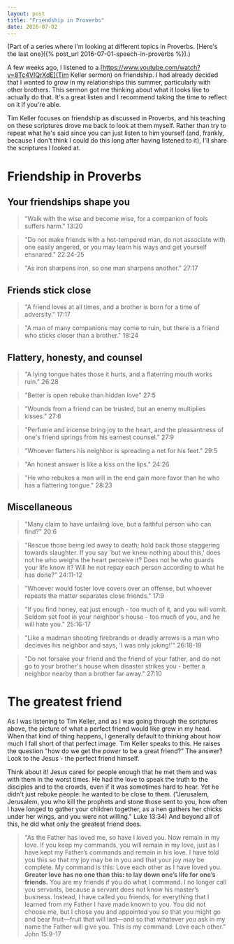 ```yaml
---
layout: post
title: "Friendship in Proverbs"
date: 2016-07-02
---
```


(Part of a series where I'm looking at different topics in Proverbs. [Here's the last one]({% post_url 2016-07-01-speech-in-proverbs %}).)

A few weeks ago, I listened to a [https://www.youtube.com/watch?v=8Tc4VIQrXdE](Tim Keller sermon) on friendship. I had already decided that I wanted to grow in my relationships this summer, particularly with other brothers. This sermon got me thinking about what it looks like to actually do that. It's a great listen and I recommend taking the time to reflect on it if you're able.

Tim Keller focuses on friendship as discussed in Proverbs, and his teaching on these scriptures drove me back to look at them myself. Rather than try to repeat what he's said since you can just listen to him yourself (and, frankly, because I don't think I could do this long after having listened to it), I'll share the scriptures I looked at.

# Friendship in Proverbs

## Your friendships shape you
> "Walk with the wise and become wise, for a companion of fools suffers harm." 13:20


> "Do not make friends with a hot-tempered man, do not associate with one easily angered, or you may learn his ways and get yourself ensnared." 22:24-25


> "As iron sharpens iron, so one man sharpens another." 27:17

## Friends stick close

> "A friend loves at all times, and a brother is born for a time of adversity." 17:17


> "A man of many companions may come to ruin, but there is a friend who sticks closer than a brother." 18:24



## Flattery, honesty, and counsel

> "A lying tongue hates those it hurts, and a flaterring mouth works ruin." 26:28


> "Better is open rebuke than hidden love" 27:5


> "Wounds from a friend can be trusted, but an enemy multiplies kisses." 27:6


> "Perfume and incense bring joy to the heart, and the pleasantness of one's friend springs from his earnest counsel." 27:9


> "Whoever flatters his neighbor is spreading a net for his feet." 29:5


> "An honest answer is like a kiss on the lips." 24:26


> "He who rebukes a man will in the end gain more favor than he who has a flattering tongue." 28:23


## Miscellaneous


> "Many claim to have unfailing love, but a faithful person who can find?" 20:6


> "Rescue those being led away to death; hold back those staggering towards slaughter. If you say 'but we knew nothing about this,' does not he who weighs the heart perceive it? Does not he who guards your life know it? Will he not repay each person according to what he has done?" 24:11-12



> "Whoever would foster love covers over an offense, but whoever repeats the matter separates close friends." 17:9

> "If you find honey, eat just enough - too much of it, and you will vomit. Seldom set foot in your neighbor's house - too much of you, and he will hate you." 25:16-17


> "Like a madman shooting firebrands or deadly arrows is a man who decieves his neighbor and says, 'I was only joking!'" 26:18-19


> "Do not forsake your friend and the friend of your father, and do not go to your brother's house when disaster strikes you - better a neighbor nearby than a brother far away." 27:10






# The greatest friend
As I was listening to Tim Keller, and as I was going through the scriptures above, the picture of what a perfect friend would like grew in my head. When that kind of thing happens, I generally default to thinking about how much I fall short of that perfect image. Tim Keller speaks to this. He raises the question "how do we get the *power* to be a great friend?" The answer? Look to the Jesus - the perfect friend himself.

Think about it! Jesus cared for people enough that he met them and was with them in the worst times. He had the love to speak the truth to the disciples and to the crowds, even if it was sometimes hard to hear. Yet he didn't just rebuke people: he wanted to be close to them. ("Jerusalem, Jerusalem, you who kill the prophets and stone those sent to you, how often I have longed to gather your children together, as a hen gathers her chicks under her wings, and you were not willing." Luke 13:34) And beyond all of this, he did what only the greatest friend does. 

> "As the Father has loved me, so have I loved you. Now remain in my love. If you keep my commands, you will remain in my love, just as I have kept my Father’s commands and remain in his love. I have told you this so that my joy may be in you and that your joy may be complete. My command is this: Love each other as I have loved you. **Greater love has no one than this: to lay down one’s life for one’s friends.** You are my friends if you do what I command. I no longer call you servants, because a servant does not know his master’s business. Instead, I have called you friends, for everything that I learned from my Father I have made known to you. You did not choose me, but I chose you and appointed you so that you might go and bear fruit—fruit that will last—and so that whatever you ask in my name the Father will give you. This is my command: Love each other." John 15:9-17